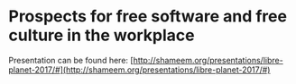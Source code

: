# Prospects for free software and free culture in the workplace

Presentation can be found here: [http://shameem.org/presentations/libre-planet-2017/#](http://shameem.org/presentations/libre-planet-2017/#)󠇮
